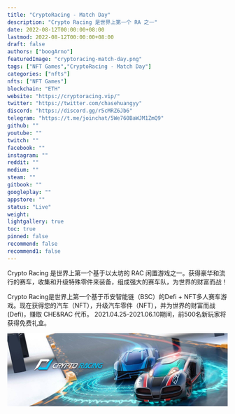 ```yaml
---
title: "CryptoRacing - Match Day"
description: "Crypto Racing 是世界上第一个 RA 之一"
date: 2022-08-12T00:00:00+08:00
lastmod: 2022-08-12T00:00:00+08:00
draft: false
authors: ["boogArno"]
featuredImage: "cryptoracing-match-day.png"
tags: ["NFT Games","CryptoRacing - Match Day"]
categories: ["nfts"]
nfts: ["NFT Games"]
blockchain: "ETH"
website: "https://cryptoracing.vip/"
twitter: "https://twitter.com/chasehuangyy"
discord: "https://discord.gg/r5cMRZ6Jb6"
telegram: "https://t.me/joinchat/5We760BaWJM1ZmQ9"
github: ""
youtube: ""
twitch: ""
facebook: ""
instagram: ""
reddit: ""
medium: ""
steam: ""
gitbook: ""
googleplay: ""
appstore: ""
status: "Live"
weight: 
lightgallery: true
toc: true
pinned: false
recommend: false
recommend1: false
---
```

Crypto Racing 是世界上第一个基于以太坊的 RAC 闲置游戏之一。获得豪华和流行的赛车，收集和升级特殊零件来装备，组成强大的赛车队，为世界的财富而战！

Crypto Racing是世界上第一个基于币安智能链（BSC）的Defi + NFT多人赛车游戏。现在获得您的汽车（NFT），升级汽车零件（NFT），并为世界的财富而战(Defi)，赚取 CHE&RAC 代币。 2021.04.25-2021.06.10期间，前500名新玩家将获得免费礼盒。

![1500x500](1500x500.jpg)
